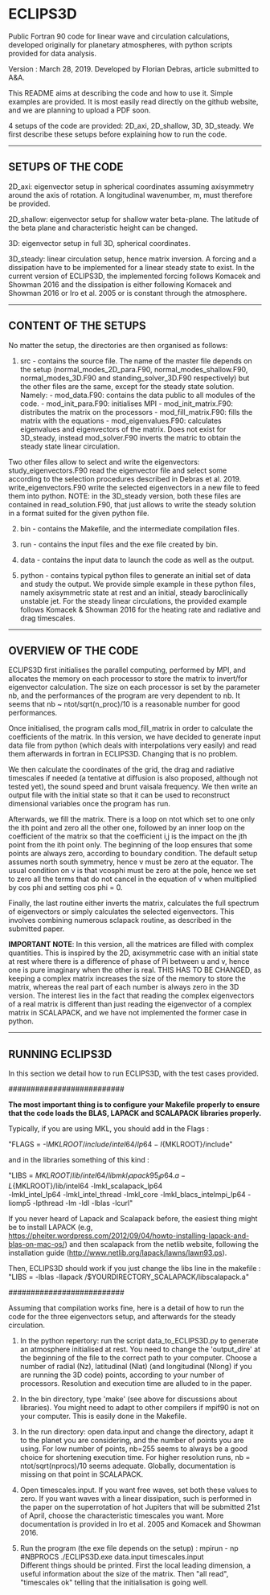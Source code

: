 # ECLIPS3D
Public Fortran 90 code for linear wave and circulation calculations, developed originally for planetary atmospheres, with python scripts provided for data analysis. 

Version : March 28, 2019. Developed by Florian Debras, article submitted to A&A. 

This README aims at describing the code and how to use it. Simple examples are provided. It is most easily read directly on the github website, and we are planning to upload a PDF soon. 

4 setups of the code are provided: 2D_axi, 2D_shallow, 3D, 3D_steady. We first describe these setups before explaining how to run the code. 

-------------------------------------------------------
SETUPS OF THE CODE
-------------------------------------------------------
  2D_axi: eigenvector setup in spherical coordinates assuming axisymmetry around the axis of rotation. A longitudinal wavenumber, m, must therefore be provided. 

  2D_shallow: eigenvector setup for shallow water beta-plane. The latitude of the beta plane and characteristic height can be changed.

  3D: eigenvector setup in full 3D, spherical coordinates.

  3D_steady: linear circulation setup, hence matrix inversion. A forcing and a dissipation have to be implemented for a linear steady state to exist. In the current version of ECLIPS3D, the implemented forcing follows Komacek and Showman 2016 and the dissipation is either following Komacek and Showman 2016 or Iro et al. 2005 or is constant through the atmosphere.

-------------------------------------------------------
CONTENT OF THE SETUPS
-------------------------------------------------------

No matter the setup, the directories are then organised as follows:

1) src - contains the source file. The name of the master file depends on the setup (normal_modes_2D_para.F90, normal_modes_shallow.F90, normal_modes_3D.F90 and standing_solver_3D.F90 respectively) but the other files are the same, except for the steady state solution.
Namely: - mod_data.F90: contains the data public to all modules of the code.
        - mod_init_para.F90: initialises MPI
        - mod_init_matrix.F90: distributes the matrix on the processors
        - mod_fill_matrix.F90: fills the matrix with the equations
        - mod_eigenvalues.F90: calculates eigenvalues and eigenvectors of the matrix. Does not exist for 3D_steady, instead mod_solver.F90 inverts the matric to obtain the steady state linear circulation.

Two other files allow to select and write the eigenvectors: study_eigenvectors.F90 read the eigenvector file and select some according to the selection procedures described in Debras et al. 2019. write_eigenvectors.F90 write the selected eigenvectors in a new file to feed them into python. NOTE: in the 3D_steady version, both these files are contained in read_solution.F90, that just allows to write the steady solution in a format suited for the given python file.

2) bin - contains the Makefile, and the intermediate compilation files. 

3) run - contains the input files and the exe file created by bin. 

4) data - contains the input data to launch the code as well as the output.

5) python - contains typical python files to generate an initial set of data and study the output. We provide simple example in these python files, namely axisymmetric state at rest and an initial, steady baroclinically unstable jet. For the steady linear circulations, the provided example follows Komacek & Showman 2016 for the heating rate and radiative and drag timescales. 

-------------------------------------------------------
OVERVIEW OF THE CODE
-------------------------------------------------------

ECLIPS3D first initialises the parallel computing, performed by MPI, and allocates the memory on each processor to store the matrix to invert/for eigenvector calculation. The size on each processor is set by the parameter nb, and the performances of the program are very dependent to nb. It seems that nb ~ ntot/sqrt(n_proc)/10 is a reasonable number for good performances. 

Once initialised, the program calls mod_fill_matrix in order to calculate the coefficients of the matrix. In this version, we have decided to generate input data file from python (which deals with interpolations very easily) and read them afterwards in  fortran in ECLIPS3D. Changing that is no problem.

We then calculate the coordinates of the grid, the drag and radiative timescales if needed (a tentative at diffusion is also proposed, although not tested yet), the sound speed and brunt vaisala frequency. We then write an output file with the initial state so that it can be used to reconstruct dimensional variables once the program has run. 

Afterwards, we fill the matrix. There is a loop on ntot which set to one only the ith point and zero all the other one, followed by an inner loop on the coefficient of the matrix so that the coefficient i,j is the impact on the jth point from the ith point only. The beginning of the loop ensures that some points are always zero, according to boundary condition. The default setup assumes north south symmetry, hence v must be zero at the equator. The usual condition on v is that vcosphi must be zero at the pole, hence we set to zero all the terms that do not cancel in the equation of v when multiplied by cos phi and setting cos phi = 0. 

Finally, the last routine either inverts the matrix, calculates the full spectrum of eigenvectors or simply calculates the selected eigenvectors. This involves combining numerous sclapack routine, as described in the submitted paper. 


**IMPORTANT NOTE**: In this version, all the matrices are filled with complex quantities. This is inspired by the 2D, axisymmetric case with an initial state at rest where there is a difference of phase of Pi between u and v, hence one is pure imaginary when the other is real. THIS HAS TO BE CHANGED, as keeping a complex matrix increases the size of the memory to store the matrix, whereas the real part of each number is always zero in the 3D version. The interest lies in the fact that reading the complex eigenvectors of a real matrix is different than just reading the eigenvector of a complex matrix in SCALAPACK, and we have not implemented the former case in python.                                    
                                        
-------------------------------------------------------
RUNNING ECLIPS3D
-------------------------------------------------------

In this section we detail how to run ECLIPS3D, with the test cases provided. 


##########################

**The most important thing is to configure your Makefile properly to ensure that the code loads the BLAS, LAPACK and SCALAPACK libraries properly.** 

Typically, if you are using MKL, you should add in the Flags : 

"FLAGS = -I${MKLROOT}/include/intel64/lp64 -I${MKLROOT}/include"

and in the libraries something of this kind : 

"LIBS =  ${MKLROOT}/lib/intel64/libmkl_lapack95_lp64.a -L${MKLROOT}/lib/intel64 -lmkl_scalapack_lp64 \
        -lmkl_intel_lp64 -lmkl_intel_thread -lmkl_core -lmkl_blacs_intelmpi_lp64 -liomp5 -lpthread -lm -ldl -lblas -lcurl"

If you never heard of Lapack and Scalapack before, the easiest thing might be to install LAPACK (e.g, https://pheiter.wordpress.com/2012/09/04/howto-installing-lapack-and-blas-on-mac-os/) and then scalapack from the netlib website, following the installation guide (http://www.netlib.org/lapack/lawns/lawn93.ps).

Then, ECLIPS3D should work if you just change the libs line in the makefile :
"LIBS = -lblas -llapack /$YOURDIRECTORY_SCALAPACK/libscalapack.a"

##########################

Assuming that compilation works fine, here is a detail of how to run the code for the three eigenvectors setup, and afterwards for the steady circulation. 

1) In the python repertory: run the script data_to_ECLIPS3D.py to generate an atmosphere initialised at rest. You need to change the 'output_dire' at the beginning of the file to the correct path to your computer. Choose a number of radial (Nz), latitudinal (Nlat) (and longitudinal (Nlong) if you are running the 3D code) points, according to your number of processors. Resolution and execution time are alluded to in the paper.  

2) In the bin directory, type 'make' (see above for discussions about libraries). You might need to adapt to other compilers if mpif90 is not on your computer. This is easily done in the Makefile.

3) In the run directory: open data.input and change the directory, adapt it to the planet you are considering, and the number of points you are using. For low number of points, nb=255 seems to always be a good choice for shortening execution time. For higher resolution runs, nb = ntot/sqrt(nprocs)/10 seems adequate. Globally, documentation is missing on that point in SCALAPACK.

4) Open timescales.input. If you want free waves, set both these values to zero. If you want waves with a linear dissipation, such is performed in the paper on the superrotation of hot Jupiters that will be submitted 21st of April, choose the characteristic timescales you want. More documentation is provided in Iro et al. 2005 and Komacek and Showman 2016.

5) Run the program (the exe file depends on the setup) : mpirun - np #NBPROCS ./ECLIPS3D.exe data.input timescales.input  
Different things should be printed. First the local leading dimension, a useful information about the size of the matrix. Then "all read", "timescales ok" telling that the initialisation is going well. 

                                        

